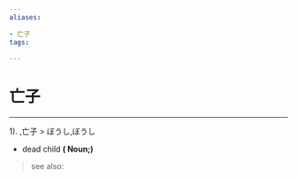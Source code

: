 ```yaml
---
aliases:
    
- 亡子
tags:
    
---
```


# 亡子
---
1).
,亡子 > ぼうし,ぼうし

- dead child
**( Noun;)**
> see also: 
            